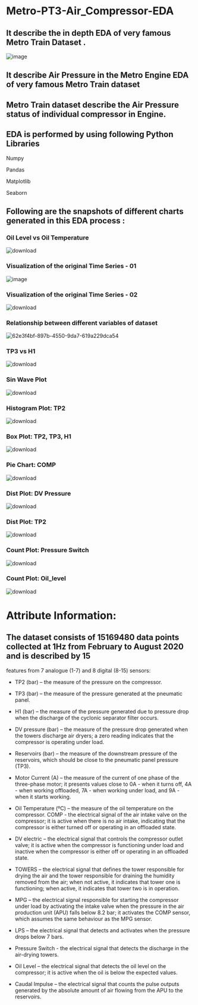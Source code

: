 # Metro-PT3-Air_Compressor-EDA

## It describe the in depth EDA of very famous Metro Train Dataset . 

![image](https://github.com/Kartik-Doye/Metro-PT3-Air_Compressor-EDA/assets/140334885/42d720e6-3b0e-4832-9613-bcae86c5a360)

## It describe Air Pressure in the Metro Engine EDA of very famous Metro Train dataset

## Metro Train dataset describe the Air Pressure status of individual compressor in Engine.

## EDA is performed by using following Python Libraries

Numpy

Pandas

Matplotlib

Seaborn


## Following are the snapshots of different charts generated in this EDA process :

### Oil Level vs Oil Temperature

![download](https://github.com/Kartik-Doye/Metro-PT3-Air_Compressor-EDA/assets/140334885/48354c1b-38fa-4786-a799-79e01e2b11cd)


### Visualization of the original Time Series - 01

![image](https://github.com/Kartik-Doye/Metro-PT3-Air_Compressor-EDA/assets/140334885/f9a0145e-7b6e-4dcf-a955-2ffd701dfddb)


### Visualization of the original Time Series - 02


![download](https://github.com/Kartik-Doye/Metro-PT3-Air_Compressor-EDA/assets/140334885/192a6029-9e9b-4ba8-bb6e-eaaa100ae04f)

### Relationship between different variables of dataset

![62e3f4bf-897b-4550-9da7-619a229dca54](https://github.com/Kartik-Doye/Metro-PT3-Air_Compressor-EDA/assets/140334885/2ed72269-11dd-4277-be5b-7d05ecb34042)


### TP3 vs H1


![download](https://github.com/Kartik-Doye/Metro-PT3-Air_Compressor-EDA/assets/140334885/edf71160-e5dc-4f83-8387-2ec1fe075662)


### Sin Wave Plot


![download](https://github.com/Kartik-Doye/Metro-PT3-Air_Compressor-EDA/assets/140334885/36b82fa3-5f5e-41fe-a4c9-290795317a7b)


### Histogram Plot: TP2


![download](https://github.com/Kartik-Doye/Metro-PT3-Air_Compressor-EDA/assets/140334885/cb7eacf2-32be-45a0-ad71-101e99206dd2)


### Box Plot: TP2, TP3, H1


![download](https://github.com/Kartik-Doye/Metro-PT3-Air_Compressor-EDA/assets/140334885/ff00fecf-f3e4-4389-8471-6e7fe6336e85)


### Pie Chart: COMP


![download](https://github.com/Kartik-Doye/Metro-PT3-Air_Compressor-EDA/assets/140334885/dd7d037b-707c-44a5-a23a-cf16d4cbe483)


### Dist Plot: DV Pressure


![download](https://github.com/Kartik-Doye/Metro-PT3-Air_Compressor-EDA/assets/140334885/7a7f8b6d-aae6-480b-982a-3cce76339dcf)


### Dist Plot: TP2


![download](https://github.com/Kartik-Doye/Metro-PT3-Air_Compressor-EDA/assets/140334885/b7c51f66-7e9c-4d08-8a16-995db425bb70)


### Count Plot: Pressure Switch


![download](https://github.com/Kartik-Doye/Metro-PT3-Air_Compressor-EDA/assets/140334885/32be4920-22fc-43b5-b22a-e2e31eca3c8a)


### Count Plot: Oil_level


![download](https://github.com/Kartik-Doye/Metro-PT3-Air_Compressor-EDA/assets/140334885/b6b98bd0-220e-4a42-bd10-8a9cb2fe3453)


# Attribute Information:

## The dataset consists of 15169480 data points collected at 1Hz from February to August 2020 and is described by 15
features from 7 analogue (1-7) and 8 digital (8-15) sensors:

- TP2 (bar) – the measure of the pressure on the compressor.

- TP3 (bar) – the measure of the pressure generated at the pneumatic panel.

- H1 (bar) – the measure of the pressure generated due to pressure drop when the discharge of the cyclonic
separator filter occurs.

- DV pressure (bar) – the measure of the pressure drop generated when the towers discharge air dryers; a zero
reading indicates that the compressor is operating under load.

- Reservoirs (bar) – the measure of the downstream pressure of the reservoirs, which should be close to the
pneumatic panel pressure (TP3).

- Motor Current (A) – the measure of the current of one phase of the three-phase motor; it presents values close to
0A - when it turns off, 4A - when working offloaded, 7A - when working under load, and 9A - when it starts
working.

- Oil Temperature (ºC) – the measure of the oil temperature on the compressor.
COMP - the electrical signal of the air intake valve on the compressor; it is active when there is no air intake,
indicating that the compressor is either turned off or operating in an offloaded state.

- DV electric – the electrical signal that controls the compressor outlet valve; it is active when the compressor is
functioning under load and inactive when the compressor is either off or operating in an offloaded state.

- TOWERS – the electrical signal that defines the tower responsible for drying the air and the tower responsible
for draining the humidity removed from the air; when not active, it indicates that tower one is functioning; when
active, it indicates that tower two is in operation.

- MPG – the electrical signal responsible for starting the compressor under load by activating the intake valve
when the pressure in the air production unit (APU) falls below 8.2 bar; it activates the COMP sensor, which assumes
the same behaviour as the MPG sensor.

- LPS – the electrical signal that detects and activates when the pressure drops below 7 bars.

- Pressure Switch - the electrical signal that detects the discharge in the air-drying towers.

- Oil Level – the electrical signal that detects the oil level on the compressor; it is active when the oil is below the
expected values.

- Caudal Impulse – the electrical signal that counts the pulse outputs generated by the absolute amount of air
flowing from the APU to the reservoirs.


